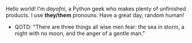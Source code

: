 Hello world! I'm *dayofni*, a Python geek who makes plenty of unfinished products.
I use **they/them** pronouns.
Have a great day, random human!

- QOTD: 
  "There are three things all wise men fear: the sea in storm, a night with no moon, and the anger of a gentle man."

